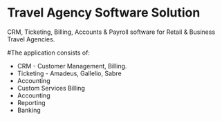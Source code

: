 # Travel Agency Software Solution
CRM, Ticketing, Billing, Accounts &amp; Payroll software for Retail &amp; Business Travel Agencies.

#The application consists of:
<ul>
    <li>CRM - Customer Management, Billing.</li>
    <li>Ticketing - Amadeus, Gallelio, Sabre</li>
    <li>Accounting</li>
    <li>Custom Services Billing</li>
    <li>Accounting</li>
    <li>Reporting</li>
    <li>Banking</li>
</ul>
